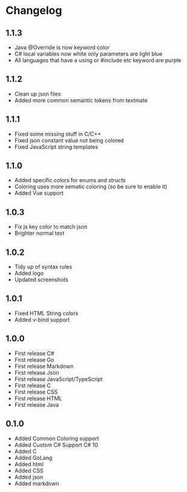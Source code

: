 # Changelog

## 1.1.3
- Java @Override is now keyword color
- C# local variables now white only parameters are light blue
- All languages that have a using or #include etc keyword are purple

## 1.1.2
- Clean up json files
- Added more common semantic tokens from textmate

## 1.1.1
- Fixed some missing stuff in C/C++
- Fixed json constant value not being colored
- Fixed JavaScript string templates

## 1.1.0
- Added specific colors for enums and structs
- Coloring uses more sematic coloring (so be sure to enable it)
- Added Vue support

## 1.0.3
- Fix js key color to match json
- Brighter normal text

## 1.0.2
- Tidy up of syntax rules
- Added logo
- Updated screenshots

## 1.0.1
- Fixed HTML String colors
- Added v-bind support

## 1.0.0
- First release C#
- First release Go
- First release Markdown
- First release Json
- First release JavaScript/TypeScript
- First release C
- First release CSS
- First release HTML
- First release Java

## 0.1.0
- Added Common Coloring support
- Added Custom C# Support C# 10
- Added C
- Added GoLang
- Added html
- Added CSS
- Added json
- Added markdown
